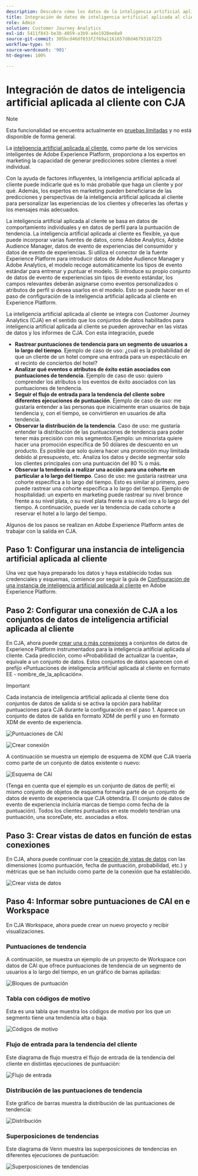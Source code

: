 ```yaml
---
description: Descubra cómo los datos de la inteligencia artificial aplicada al cliente de AEP se integran con Workspace en CJA.
title: Integración de datos de inteligencia artificial aplicada al cliente con CJA
role: Admin
solution: Customer Journey Analytics
exl-id: 5411f843-be3b-4059-a3b9-a4e1928ee8a9
source-git-commit: 305bcd46df033f2f69a1161657d8d46793187225
workflow-type: ht
source-wordcount: '901'
ht-degree: 100%

---
```


# Integración de datos de inteligencia artificial aplicada al cliente con CJA

>[!NOTE]
>
>Esta funcionalidad se encuentra actualmente en [pruebas limitadas](/help/release-notes/releases.md) y no está disponible de forma general.

La [inteligencia artificial aplicada al cliente](https://experienceleague.adobe.com/docs/experience-platform/intelligent-services/customer-ai/overview.html?lang=es), como parte de los servicios inteligentes de Adobe Experience Platform, proporciona a los expertos en marketing la capacidad de generar predicciones sobre clientes a nivel individual.

Con la ayuda de factores influyentes, la inteligencia artificial aplicada al cliente puede indicarle qué es lo más probable que haga un cliente y por qué. Además, los expertos en marketing pueden beneficiarse de las predicciones y perspectivas de la inteligencia artificial aplicada al cliente para personalizar las experiencias de los clientes y ofrecerles las ofertas y los mensajes más adecuados.

La inteligencia artificial aplicada al cliente se basa en datos de comportamiento individuales y en datos de perfil para la puntuación de tendencia. La inteligencia artificial aplicada al cliente es flexible, ya que puede incorporar varias fuentes de datos, como Adobe Analytics, Adobe Audience Manager, datos de evento de experiencias del consumidor y datos de evento de experiencias. Si utiliza el conector de la fuente Experience Platform para introducir datos de Adobe Audience Manager y Adobe Analytics, el modelo recoge automáticamente los tipos de evento estándar para entrenar y puntuar el modelo. Si introduce su propio conjunto de datos de evento de experiencias sin tipos de evento estándar, los campos relevantes deberán asignarse como eventos personalizados o atributos de perfil si desea usarlos en el modelo. Esto se puede hacer en el paso de configuración de la inteligencia artificial aplicada al cliente en Experience Platform. &#x200B;

La inteligencia artificial aplicada al cliente se integra con Customer Journey Analytics (CJA) en el sentido que los conjuntos de datos habilitados para inteligencia artificial aplicada al cliente se pueden aprovechar en las vistas de datos y los informes de CJA. Con esta integración, puede

* **Rastrear puntuaciones de tendencia para un segmento de usuarios a lo largo del tiempo**. Ejemplo de caso de uso: ¿cuál es la probabilidad de que un cliente de un hotel compre una entrada para un espectáculo en el recinto de conciertos del hotel?
* **Analizar qué eventos o atributos de éxito están asociados con puntuaciones de tendencia**. &#x200B;Ejemplo de caso de uso: quiero comprender los atributos o los eventos de éxito asociados con las puntuaciones de tendencia.
* **Seguir el flujo de entrada para la tendencia del cliente sobre diferentes ejecuciones de puntuación**. Ejemplo de caso de uso: me gustaría entender a las personas que inicialmente eran usuarios de baja tendencia y, con el tiempo, se convirtieron en usuarios de alta tendencia.
* **Observar la distribución de la tendencia**. Caso de uso: me gustaría entender la distribución de las puntuaciones de tendencia para poder tener más precisión con mis segmentos.Ejemplo: un minorista quiere hacer una promoción específica de 50 dólares de descuento en un producto. Es posible que solo quiera hacer una promoción muy limitada debido al presupuesto, etc. Analiza los datos y decide segmentar solo los clientes principales con una puntuación del 80 % o más.
* **Observar la tendencia a realizar una acción para una cohorte en particular a lo largo del tiempo**. Caso de uso: me gustaría rastrear una cohorte específica a lo largo del tiempo. Esto es similar al primero, pero puede rastrear una cohorte específica a lo largo del tiempo.&#x200B; Ejemplo de hospitalidad: un experto en marketing puede rastrear su nivel bronce frente a su nivel plata, o su nivel plata frente a su nivel oro a lo largo del tiempo. A continuación, puede ver la tendencia de cada cohorte a reservar el hotel a lo largo del tiempo. &#x200B;

Algunos de los pasos se realizan en Adobe Experience Platform antes de trabajar con la salida en CJA.

## Paso 1: Configurar una instancia de inteligencia artificial aplicada al cliente

Una vez que haya preparado los datos y haya establecido todas sus credenciales y esquemas, comience por seguir la guía de [Configuración de una instancia de inteligencia artificial aplicada al cliente](https://experienceleague.adobe.com/docs/experience-platform/intelligent-services/customer-ai/user-guide/configure.html?lang=es) en Adobe Experience Platform.

## Paso 2: Configurar una conexión de CJA a los conjuntos de datos de inteligencia artificial aplicada al cliente

En CJA, ahora puede [crear una o más conexiones](/help/connections/create-connection.md) a conjuntos de datos de Experience Platform instrumentados para la inteligencia artificial aplicada al cliente. Cada predicción, como «Probabilidad de actualizar la cuenta», equivale a un conjunto de datos. Estos conjuntos de datos aparecen con el prefijo «Puntuaciones de inteligencia artificial aplicada al cliente en formato EE - nombre_de_la_aplicación».

>[!IMPORTANT]
>
>Cada instancia de inteligencia artificial aplicada al cliente tiene dos conjuntos de datos de salida si se activa la opción para habilitar puntuaciones para CJA durante la configuración en el paso 1. Aparece un conjunto de datos de salida en formato XDM de perfil y uno en formato XDM de evento de experiencia.

![Puntuaciones de CAI](assets/cai-scores.png)

![Crear conexión](assets/create-conn.png)

A continuación se muestra un ejemplo de esquema de XDM que CJA traería como parte de un conjunto de datos existente o nuevo:

![Esquema de CAI](assets/cai-schema.png)

(Tenga en cuenta que el ejemplo es un conjunto de datos de perfil; el mismo conjunto de objetos de esquema formaría parte de un conjunto de datos de evento de experiencia que CJA obtendría. El conjunto de datos de evento de experiencia incluiría marcas de tiempo como fecha de la puntuación). Todos los clientes puntuados en este modelo tendrían una puntuación, una scoreDate, etc. asociadas a ellos.

## Paso 3: Crear vistas de datos en función de estas conexiones

En CJA, ahora puede continuar con la [creación de vistas de datos](/help/data-views/create-dataview.md) con las dimensiones (como puntuación, fecha de puntuación, probabilidad, etc.) y métricas que se han incluido como parte de la conexión que ha establecido.

![Crear vista de datos](assets/create-dataview.png)

## Paso 4: Informar sobre puntuaciones de CAI en e Workspace

En CJA Workspace, ahora puede crear un nuevo proyecto y recibir visualizaciones.

### Puntuaciones de tendencia

A continuación, se muestra un ejemplo de un proyecto de Workspace con datos de CAI que ofrece puntuaciones de tendencia de un segmento de usuarios a lo largo del tiempo, en un gráfico de barras apiladas:

![Bloques de puntuación](assets/workspace-scores.png)

### Tabla con códigos de motivo

Esta es una tabla que muestra los códigos de motivo por los que un segmento tiene una tendencia alta o baja.

![Códigos de motivo](assets/reason-codes.png)

### Flujo de entrada para la tendencia del cliente

Este diagrama de flujo muestra el flujo de entrada de la tendencia del cliente en distintas ejecuciones de puntuación:

![Flujo de entrada](assets/flow.png)

### Distribución de las puntuaciones de tendencia

Este gráfico de barras muestra la distribución de las puntuaciones de tendencia:

![Distribución](assets/distribution.png)

### Superposiciones de tendencias

Este diagrama de Venn muestra las superposiciones de tendencias en diferentes ejecuciones de puntuación:

![Superposiciones de tendencias](assets/venn.png)
